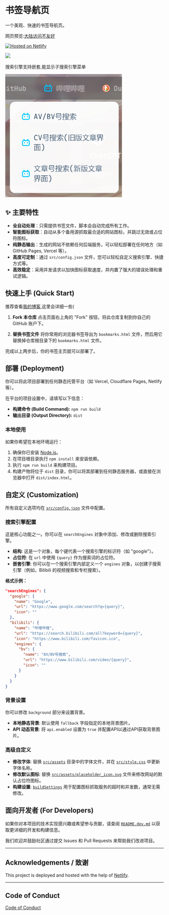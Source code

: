 # 书签导航页

一个美观、快速的书签导航页。

网页预览:[大陆访问不友好](https://bookmarks-cmyyx.netlify.app/)


[![Hosted on Netlify](https://www.netlify.com/img/global/badges/netlify-color-accent.svg)](https://app.netlify.com)



![](./images/首页.png)

搜索引擎支持嵌套,能显示子搜索引擎菜单

![](./images/搜索引擎下拉框.png)


## ✨ 主要特性

- **全自动处理**：只需提供书签文件，脚本会自动完成所有工作。
- **智能图标获取**：自动从多个备用源抓取最合适的网站图标，并跳过无效或占位符图标。
- **纯静态输出**：生成的网站不依赖任何后端服务，可以轻松部署在任何地方（如 GitHub Pages, Vercel 等）。
- **高度可定制**：通过 `src/config.json` 文件，您可以轻松自定义搜索引擎、快捷方式等。
- **高效稳定**：采用并发请求以加快图标获取速度，并内置了强大的错误处理和重试逻辑。

## 快速上手 (Quick Start)

推荐查看[我的博客](https://blog.cmtyx.top/posts/0%E6%88%90%E6%9C%AC%E5%BF%AB%E9%80%9F%E6%90%AD%E5%BB%BA%E4%B8%80%E4%B8%AA%E5%B1%9E%E4%BA%8E%E8%87%AA%E5%B7%B1%E7%9A%84%E4%B9%A6%E7%AD%BE%E5%AF%BC%E8%88%AA%E9%A1%B5/),这里会详细一些(

1.  **Fork 本仓库**
    点击页面右上角的 "Fork" 按钮，将此仓库复制到你自己的 GitHub 账户下。

2.  **替换书签文件**
    将你常用的浏览器书签导出为 `bookmarks.html` 文件，然后用它替换掉仓库根目录下的 `bookmarks.html` 文件。

完成以上两步后，你的书签主页就可以部署了。

## 部署 (Deployment)

你可以将此项目部署到任何静态托管平台（如 Vercel, Cloudflare Pages, Netlify 等）。

在平台的项目设置中，请填写以下信息：

- **构建命令 (Build Command):** `npm run build`
- **输出目录 (Output Directory):** `dist`

### 本地使用

如果你希望在本地环境运行：

1.  确保你已安装 [Node.js](https://nodejs.org/)。
2.  在项目根目录执行 `npm install` 来安装依赖。
3.  执行 `npm run build` 来构建项目。
4.  构建产物将位于 `dist` 目录，你可以将其部署到任何静态服务器，或直接在浏览器中打开 `dist/index.html`。

## 自定义 (Customization)

所有自定义选项均在 [`src/config.json`](src/config.json) 文件中配置。

### 搜索引擎配置

这是核心功能之一。你可以在 `searchEngines` 对象中添加、修改或删除搜索引擎。

*   **结构**: 这是一个对象，每个键代表一个搜索引擎的标识符（如 "google"）。
*   **占位符**: 在 `url` 中使用 `{query}` 作为搜索词的占位符。
*   **嵌套引擎**: 你可以在一个搜索引擎内部定义一个 `engines` 对象，以创建子搜索引擎（例如，Bilibili 的视频搜索和专栏搜索）。

**格式示例：**
```json
"searchEngines": {
  "google": {
    "name": "Google",
    "url": "https://www.google.com/search?q={query}",
    "icon": ""
  },
  "bilibili": {
    "name": "哔哩哔哩",
    "url": "https://search.bilibili.com/all?keyword={query}",
    "icon": "https://www.bilibili.com/favicon.ico",
    "engines": {
      "bv": {
        "name": "AV/BV号搜索",
        "url": "https://www.bilibili.com/video/{query}",
        "icon": ""
      }
    }
  }
}
```

### 背景设置

你可以修改 `background` 部分来设置背景。

*   **本地静态背景**: 默认使用 `fallback` 字段指定的本地背景图片。
*   **API 动态背景**: 将 `api.enabled` 设置为 `true` 并配置API以通过API获取背景图片。

### 高级自定义

*   **修改字体**: 替换 [`src/assets`](src/assets) 目录中的字体文件，并在 [`src/style.css`](src/style.css) 中更新字体名称。
*   **修改默认图标**: 替换 [`src/assets/placeholder_icon.svg`](src/assets/placeholder_icon.svg) 文件来修改网站的默认占位符图标。
*   **构建设置**: [`buildSettings`](src/config.json) 用于配置图标抓取服务的超时和并发数，通常无需修改。

## 面向开发者 (For Developers)

如果你对本项目的技术实现感兴趣或希望参与贡献，请查阅 [`README.dev.md`](README.dev.md) 以获取更详细的开发和构建信息。

我们欢迎并鼓励社区通过提交 Issues 和 Pull Requests 来帮助我们改进项目。


---

## Acknowledgements / 致谢

This project is deployed and hosted with the help of [Netlify](https://app.netlify.com).

---

## Code of Conduct

[Code of Conduct](CODE_OF_CONDUCT.md)
